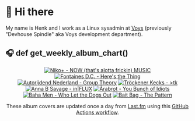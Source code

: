 # 👋 Hi there

My name is Henk and I work as a Linux sysadmin at <a href="https://www.voys.co/about/">Voys</a> (previously "Devhouse Spindle" aka Voys development department).

## 🎧 def get_weekly_album_chart()
<!-- lastfm -->
<p align="center"><a href="https://www.last.fm/music/Niko%252B/NOW+(that%27s+alotta+frickin)+MUSIC"><img src="https://lastfm.freetls.fastly.net/i/u/64s/9b22ea8d90a4ced4193f593be715b416.jpg" title="Niko+ - NOW (that's alotta frickin) MUSIC"></a> <a href="https://www.last.fm/music/Fontaines+D.C./Here%27s+the+Thing"><img src="https://lastfm.freetls.fastly.net/i/u/64s/2c70846568ed9ffdc92e3f3f77388bf9.jpg" title="Fontaines D.C. - Here's the Thing"></a> <a href="https://www.last.fm/music/Autorijdend+Nederland/Group+Theory"><img src="https://lastfm.freetls.fastly.net/i/u/64s/ce42226d1225584916fdd0a8a3d12186.jpg" title="Autorijdend Nederland - Group Theory"></a> <a href="https://www.last.fm/music/Tr%C3%B6ckener+Kecks/%3Etk"><img src="https://lastfm.freetls.fastly.net/i/u/64s/b9428ca097c2424c91537259ef4ca3d0.jpg" title="Tröckener Kecks - >tk"></a> <a href="https://www.last.fm/music/Anna+B+Savage/in%7CFLUX"><img src="https://lastfm.freetls.fastly.net/i/u/64s/572d5107f1a44a09808cb5fc6cd0e2e1.jpg" title="Anna B Savage - in|FLUX"></a> <a href="https://www.last.fm/music/%C3%85rabrot/You+Bunch+of+Idiots"><img src="https://lastfm.freetls.fastly.net/i/u/64s/761580be51c0625670b3a733c6411406.jpg" title="Årabrot - You Bunch of Idiots"></a> <a href="https://www.last.fm/music/Baha+Men/Who+Let+the+Dogs+Out"><img src="https://lastfm.freetls.fastly.net/i/u/64s/a60f8a36992df642805252bbbd45e3f6.png" title="Baha Men - Who Let the Dogs Out"></a> <a href="https://www.last.fm/music/Bait+Bag/The+Pattern"><img src="https://lastfm.freetls.fastly.net/i/u/64s/ffaad0454465bf13fc5bd7835ef1f5af.jpg" title="Bait Bag - The Pattern"></a> </p>

<p align="center">These album covers are updated once a day from <a href="https://www.last.fm/user/hbokh">Last.fm</a> using this <a href="https://github.com/marketplace/actions/lastfm-to-markdown">GitHub Actions workflow</a>.</p>
